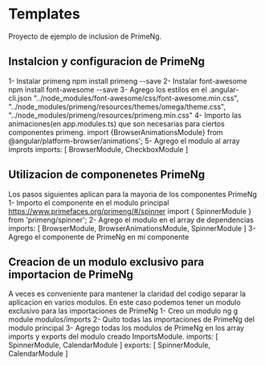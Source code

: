 # Templates

Proyecto de ejemplo de inclusion de PrimeNg.

## Instalcion y configuracion de PrimeNg
1- Instalar primeng
npm install primeng --save
2- Instalar font-awesome
npm install font-awesome --save
3- Agrego los estilos en el .angular-cli.json
  "../node_modules/font-awesome/css/font-awesome.min.css",
  "../node_modules/primeng/resources/themes/omega/theme.css",
  "../node_modules/primeng/resources/primeng.min.css"
4- Importo las animaciones(en app.modules.ts) que son necesarias para ciertos componentes primeng.
import {BrowserAnimationsModule} from  @angular/platform-browser/animations';
5- Agrego el modulo al array improts
imports: [
    BrowserModule,
    CheckboxModule
  ]
## Utilizacion de componenetes PrimeNg
Los pasos siguientes aplican para la mayoria de los componentes PrimeNg
1- Importo el componente en el modulo principal
https://www.primefaces.org/primeng/#/spinner
import { SpinnerModule } from 'primeng/spinner';
2- Agrego el modulo en el array de dependencias
  imports: [
    BrowserModule,
    BrowserAnimationsModule,
    SpinnerModule
  ]
3- Agrego el componente de PrimeNg en mi componente
<p-spinner size="30"></p-spinner>

## Creacion de un modulo exclusivo para importacion de PrimeNg
A veces es conveniente para mantener la claridad del codigo separar la aplicacion en varios modulos. En este caso podemos tener un modulo exclusivo para las importaciones de PrimeNg
1- Creo un modulo
ng g module modulos/imports
2- Quito todas las importaciones de PrimeNg del modulo principal
3- Agrego todas los modulos de PrimeNg en los array imports y exports del modulo creado ImportsModule.
imports: [
    SpinnerModule,
    CalendarModule
  ]
exports: [
    SpinnerModule,
    CalendarModule
  ]